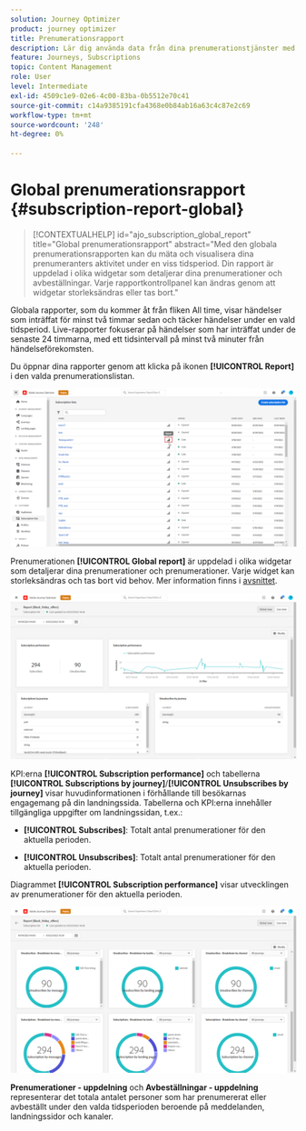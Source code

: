 ```yaml
---
solution: Journey Optimizer
product: journey optimizer
title: Prenumerationsrapport
description: Lär dig använda data från dina prenumerationstjänster med den globala prenumerationsrapporten
feature: Journeys, Subscriptions
topic: Content Management
role: User
level: Intermediate
exl-id: 4509c1e9-02e6-4c00-83ba-0b5512e70c41
source-git-commit: c14a9385191cfa4368e0b84ab16a63c4c87e2c69
workflow-type: tm+mt
source-wordcount: '248'
ht-degree: 0%

---
```


# Global prenumerationsrapport {#subscription-report-global}

>[!CONTEXTUALHELP]
>id="ajo_subscription_global_report"
>title="Global prenumerationsrapport"
>abstract="Med den globala prenumerationsrapporten kan du mäta och visualisera dina prenumeranters aktivitet under en viss tidsperiod. Din rapport är uppdelad i olika widgetar som detaljerar dina prenumerationer och avbeställningar. Varje rapportkontrollpanel kan ändras genom att widgetar storleksändras eller tas bort."

Globala rapporter, som du kommer åt från fliken All time, visar händelser som inträffat för minst två timmar sedan och täcker händelser under en vald tidsperiod. Live-rapporter fokuserar på händelser som har inträffat under de senaste 24 timmarna, med ett tidsintervall på minst två minuter från händelseförekomsten.

Du öppnar dina rapporter genom att klicka på ikonen **[!UICONTROL Report]** i den valda prenumerationslistan.

![](assets/subscription_report_7.png)

Prenumerationen **[!UICONTROL Global report]** är uppdelad i olika widgetar som detaljerar dina prenumerationer och prenumerationer. Varje widget kan storleksändras och tas bort vid behov. Mer information finns i [avsnittet](global-report.md).

![](assets/subscription_report_1.png)

KPI:erna **[!UICONTROL Subscription performance]** och tabellerna **[!UICONTROL Subscriptions by journey]**/**[!UICONTROL Unsubscribes by journey]** visar huvudinformationen i förhållande till besökarnas engagemang på din landningssida. Tabellerna och KPI:erna innehåller tillgängliga uppgifter om landningssidan, t.ex.:

* **[!UICONTROL Subscribes]**: Totalt antal prenumerationer för den aktuella perioden.

* **[!UICONTROL Unsubscribes]**: Totalt antal prenumerationer för den aktuella perioden.

Diagrammet **[!UICONTROL Subscription performance]** visar utvecklingen av prenumerationer för den aktuella perioden.

![](assets/subscription_report_2.png)

**Prenumerationer - uppdelning** och **Avbeställningar - uppdelning** representerar det totala antalet personer som har prenumererat eller avbeställt under den valda tidsperioden beroende på meddelanden, landningssidor och kanaler.
